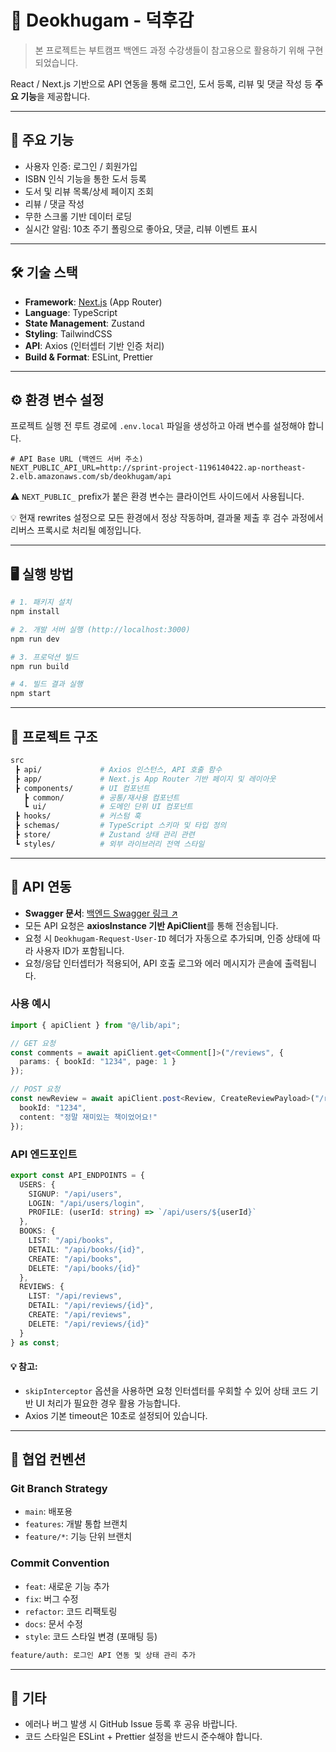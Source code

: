 # 📌 Deokhugam - 덕후감

> 본 프로젝트는 부트캠프 백엔드 과정 수강생들이 참고용으로 활용하기 위해 구현되었습니다.

React / Next.js 기반으로 API 연동을 통해 로그인, 도서 등록, 리뷰 및 댓글 작성 등 **주요 기능**을 제공합니다.

---

## 🚀 주요 기능
- 사용자 인증: 로그인 / 회원가입
- ISBN 인식 기능을 통한 도서 등록
- 도서 및 리뷰 목록/상세 페이지 조회
- 리뷰 / 댓글 작성
- 무한 스크롤 기반 데이터 로딩
- 실시간 알림: 10초 주기 폴링으로 좋아요, 댓글, 리뷰 이벤트 표시

---

## 🛠️ 기술 스택
- **Framework**: [Next.js](https://nextjs.org/) (App Router)
- **Language**: TypeScript
- **State Management**: Zustand
- **Styling**: TailwindCSS
- **API**: Axios (인터셉터 기반 인증 처리)
- **Build & Format**: ESLint, Prettier

---

## ⚙️ 환경 변수 설정

프로젝트 실행 전 루트 경로에 `.env.local` 파일을 생성하고 아래 변수를 설정해야 합니다.

```env
# API Base URL (백엔드 서버 주소)
NEXT_PUBLIC_API_URL=http://sprint-project-1196140422.ap-northeast-2.elb.amazonaws.com/sb/deokhugam/api
```
⚠️ `NEXT_PUBLIC_` prefix가 붙은 환경 변수는 클라이언트 사이드에서 사용됩니다.

💡 현재 rewrites 설정으로 모든 환경에서 정상 작동하며, 결과물 제출 후 검수 과정에서 리버스 프록시로 처리될 예정입니다.

---

## 🖥️ 실행 방법
```bash
# 1. 패키지 설치
npm install

# 2. 개발 서버 실행 (http://localhost:3000)
npm run dev

# 3. 프로덕션 빌드
npm run build

# 4. 빌드 결과 실행
npm start
```

---

## 📂 프로젝트 구조
```bash
src
 ┣ api/             # Axios 인스턴스, API 호출 함수
 ┣ app/             # Next.js App Router 기반 페이지 및 레이아웃
 ┣ components/      # UI 컴포넌트
   ┣ common/        # 공통/재사용 컴포넌트
   ┗ ui/            # 도메인 단위 UI 컴포넌트
 ┣ hooks/           # 커스텀 훅
 ┣ schemas/         # TypeScript 스키마 및 타입 정의
 ┣ store/           # Zustand 상태 관리 관련
 ┗ styles/          # 외부 라이브러리 전역 스타일
```

---

## 📡 API 연동
- **Swagger 문서**: [백엔드 Swagger 링크 ↗️](http://sprint-project-1196140422.ap-northeast-2.elb.amazonaws.com/sb/deokhugam/api/swagger-ui/index.html#/)
- 모든 API 요청은 **axiosInstance 기반 ApiClient**를 통해 전송됩니다.
- 요청 시 `Deokhugam-Request-User-ID` 헤더가 자동으로 추가되며, 인증 상태에 따라 사용자 ID가 포함됩니다.
- 요청/응답 인터셉터가 적용되어, API 호출 로그와 에러 메시지가 콘솔에 출력됩니다.
### 사용 예시
```ts
import { apiClient } from "@/lib/api";

// GET 요청
const comments = await apiClient.get<Comment[]>("/reviews", {
  params: { bookId: "1234", page: 1 }
});

// POST 요청
const newReview = await apiClient.post<Review, CreateReviewPayload>("/reviews", {
  bookId: "1234",
  content: "정말 재미있는 책이었어요!"
});
```
### API 엔드포인트
```ts
export const API_ENDPOINTS = {
  USERS: {
    SIGNUP: "/api/users",
    LOGIN: "/api/users/login",
    PROFILE: (userId: string) => `/api/users/${userId}`
  },
  BOOKS: {
    LIST: "/api/books",
    DETAIL: "/api/books/{id}",
    CREATE: "/api/books",
    DELETE: "/api/books/{id}"
  },
  REVIEWS: {
    LIST: "/api/reviews",
    DETAIL: "/api/reviews/{id}",
    CREATE: "/api/reviews",
    DELETE: "/api/reviews/{id}"
  }
} as const;
```
#### 💡 참고:
- `skipInterceptor` 옵션을 사용하면 요청 인터셉터를 우회할 수 있어 상태 코드 기반 UI 처리가 필요한 경우 활용 가능합니다.
- Axios 기본 timeout은 10초로 설정되어 있습니다.

---

## 🤝 협업 컨벤션
### Git Branch Strategy
- `main`: 배포용
- `features`: 개발 통합 브랜치
- `feature/*`: 기능 단위 브랜치
### Commit Convention
- `feat`: 새로운 기능 추가
- `fix`: 버그 수정
- `refactor`: 코드 리팩토링
- `docs`: 문서 수정
- `style`: 코드 스타일 변경 (포매팅 등)
```bash
feature/auth: 로그인 API 연동 및 상태 관리 추가
```

---

## 📝 기타
- 에러나 버그 발생 시 GitHub Issue 등록 후 공유 바랍니다.
- 코드 스타일은 ESLint + Prettier 설정을 반드시 준수해야 합니다.
